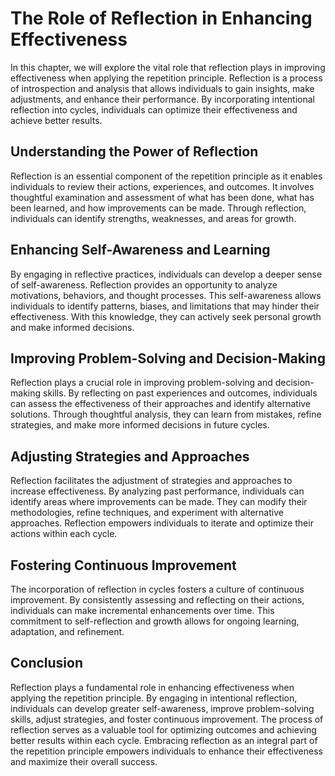 # The Role of Reflection in Enhancing Effectiveness

In this chapter, we will explore the vital role that reflection plays in improving effectiveness when applying the repetition principle. Reflection is a process of introspection and analysis that allows individuals to gain insights, make adjustments, and enhance their performance. By incorporating intentional reflection into cycles, individuals can optimize their effectiveness and achieve better results.

## Understanding the Power of Reflection

Reflection is an essential component of the repetition principle as it enables individuals to review their actions, experiences, and outcomes. It involves thoughtful examination and assessment of what has been done, what has been learned, and how improvements can be made. Through reflection, individuals can identify strengths, weaknesses, and areas for growth.

## Enhancing Self-Awareness and Learning

By engaging in reflective practices, individuals can develop a deeper sense of self-awareness. Reflection provides an opportunity to analyze motivations, behaviors, and thought processes. This self-awareness allows individuals to identify patterns, biases, and limitations that may hinder their effectiveness. With this knowledge, they can actively seek personal growth and make informed decisions.

## Improving Problem-Solving and Decision-Making

Reflection plays a crucial role in improving problem-solving and decision-making skills. By reflecting on past experiences and outcomes, individuals can assess the effectiveness of their approaches and identify alternative solutions. Through thoughtful analysis, they can learn from mistakes, refine strategies, and make more informed decisions in future cycles.

## Adjusting Strategies and Approaches

Reflection facilitates the adjustment of strategies and approaches to increase effectiveness. By analyzing past performance, individuals can identify areas where improvements can be made. They can modify their methodologies, refine techniques, and experiment with alternative approaches. Reflection empowers individuals to iterate and optimize their actions within each cycle.

## Fostering Continuous Improvement

The incorporation of reflection in cycles fosters a culture of continuous improvement. By consistently assessing and reflecting on their actions, individuals can make incremental enhancements over time. This commitment to self-reflection and growth allows for ongoing learning, adaptation, and refinement.

## Conclusion

Reflection plays a fundamental role in enhancing effectiveness when applying the repetition principle. By engaging in intentional reflection, individuals can develop greater self-awareness, improve problem-solving skills, adjust strategies, and foster continuous improvement. The process of reflection serves as a valuable tool for optimizing outcomes and achieving better results within each cycle. Embracing reflection as an integral part of the repetition principle empowers individuals to enhance their effectiveness and maximize their overall success.
